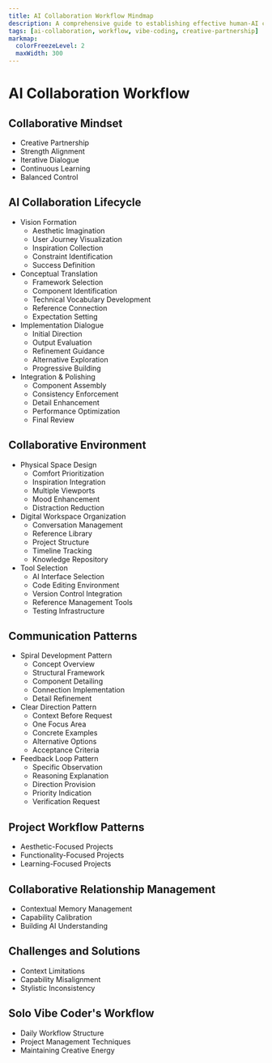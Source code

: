 ```yaml
---
title: AI Collaboration Workflow Mindmap
description: A comprehensive guide to establishing effective human-AI collaboration for digital creation
tags: [ai-collaboration, workflow, vibe-coding, creative-partnership]
markmap:
  colorFreezeLevel: 2
  maxWidth: 300
---
```


# AI Collaboration Workflow

## Collaborative Mindset
* Creative Partnership
* Strength Alignment
* Iterative Dialogue
* Continuous Learning
* Balanced Control

## AI Collaboration Lifecycle
* Vision Formation
  - Aesthetic Imagination
  - User Journey Visualization
  - Inspiration Collection
  - Constraint Identification
  - Success Definition
* Conceptual Translation
  - Framework Selection
  - Component Identification
  - Technical Vocabulary Development
  - Reference Connection
  - Expectation Setting
* Implementation Dialogue
  - Initial Direction
  - Output Evaluation
  - Refinement Guidance
  - Alternative Exploration
  - Progressive Building
* Integration & Polishing
  - Component Assembly
  - Consistency Enforcement
  - Detail Enhancement
  - Performance Optimization
  - Final Review

## Collaborative Environment
* Physical Space Design
  - Comfort Prioritization
  - Inspiration Integration
  - Multiple Viewports
  - Mood Enhancement
  - Distraction Reduction
* Digital Workspace Organization
  - Conversation Management
  - Reference Library
  - Project Structure
  - Timeline Tracking
  - Knowledge Repository
* Tool Selection
  - AI Interface Selection
  - Code Editing Environment
  - Version Control Integration
  - Reference Management Tools
  - Testing Infrastructure

## Communication Patterns
* Spiral Development Pattern
  - Concept Overview
  - Structural Framework
  - Component Detailing
  - Connection Implementation
  - Detail Refinement
* Clear Direction Pattern
  - Context Before Request
  - One Focus Area
  - Concrete Examples
  - Alternative Options
  - Acceptance Criteria
* Feedback Loop Pattern
  - Specific Observation
  - Reasoning Explanation
  - Direction Provision
  - Priority Indication
  - Verification Request

## Project Workflow Patterns
* Aesthetic-Focused Projects
* Functionality-Focused Projects
* Learning-Focused Projects

## Collaborative Relationship Management
* Contextual Memory Management
* Capability Calibration
* Building AI Understanding

## Challenges and Solutions
* Context Limitations
* Capability Misalignment
* Stylistic Inconsistency

## Solo Vibe Coder's Workflow
* Daily Workflow Structure
* Project Management Techniques
* Maintaining Creative Energy